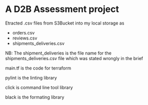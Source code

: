 # A D2B Assessment project

Etracted .csv files from S3Bucket into my local storage as
- orders.csv
- reviews.csv
- shipments_deliveries.csv

NB: The shipment_deliveries is the file name for the shipments_deliveries.csv file which was stated wrongly in the brief 

main.tf is the code for terraform

pylint is the linting library

click is command line tool library

black is the formating library
